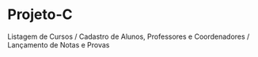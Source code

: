 # Projeto-C
Listagem de Cursos / Cadastro de Alunos, Professores e Coordenadores / Lançamento de Notas e Provas
